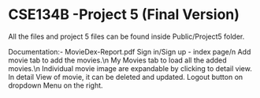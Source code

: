 # CSE134B -Project 5 (Final Version)

All the files and project 5 files can be found inside Public/Project5 folder.

Documentation:- MovieDex-Report.pdf
Sign in/Sign up - index page/n
Add movie tab to add the movies.\n
My Movies tab to load all the added movies.\n
Individual movie image are expandable by clicking to detail view.
In detail View of movie, it can be deleted and updated.
Logout button on dropdown Menu on the right.
